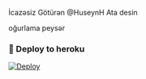 İcazəsiz Götürən @HuseynH Ata desin

oğurlama peysər

### 🚀 Deploy to heroku
[![Deploy](https://www.herokucdn.com/deploy/button.svg)](https://heroku.com/deploy?template=https://github.com/Hesenovhuseyn/ElectroTaggerBot)
